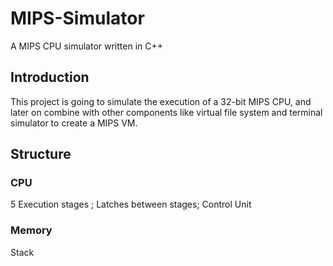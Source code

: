 # MIPS-Simulator
A MIPS CPU simulator written in C++ 

## Introduction
This project is going to simulate the execution of a 32-bit MIPS CPU, and later on combine with other components like virtual file system and terminal simulator to create a MIPS VM.

## Structure

### CPU
5 Execution stages ; Latches between stages; Control Unit

### Memory
Stack
